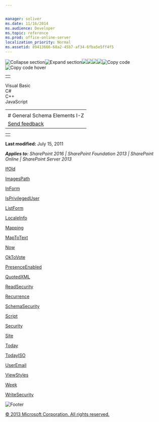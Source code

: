 ```yaml
---


manager: soliver
ms.date: 11/16/2014
ms.audience: Developer
ms.topic: reference
ms.prod: office-online-server
localization_priority: Normal
ms.assetid: 89413666-68a2-45b7-af34-6fba5e5ff4f5
---
```


![Collapse
section](../icons/collapse_all.gif "Collapse section")![Expand
section](../icons/expand_all.gif "Expand section")![](../icons/collapse_all.gif)![](../icons/expand_all.gif)![](../icons/dropdown.gif)![](../icons/dropdownHover.gif)![Copy
code](../icons/copycode.gif "Copy code")![Copy code
hover](../icons/copycodeHighlight.gif "Copy code hover")
<table>
<tbody>
<tr class="odd">
<td align="left"></td>
</tr>
</tbody>
</table>

Visual Basic  
C\#  
C++  
JavaScript  

<table>
<tbody>
<tr class="odd">
<td align="left"><span id="runningHeaderText"></span></td>
</tr>
<tr class="even">
<td align="left"># General Schema Elements I-Z</td>
</tr>
<tr class="odd">
<td align="left"><span id="headfeedbackarea" class="feedbackhead"><a href="javascript:SubmitFeedback(&#39;docthis@Microsoft.com&#39;,&#39;&#39;,&#39;&#39;,&#39;&#39;,&#39;1.0.18082.1225&#39;,&#39;%0\dThank%20you%20for%20your%20feedback.%20The%20developer%20writing%20teams%20use%20your%20feedback%20to%20improve%20documentation.%20While%20we%20are%20reviewing%20your%20feedback,%20we%20may%20send%20you%20e-mail%20to%20ask%20for%20clarification%20or%20feedback%20on%20a%20solution.%20We%20do%20not%20use%20your%20e-mail%20address%20for%20any%20other%20purpose%20and%20we%20delete%20it%20after%20we%20finish%20our%20review.%0\AFor%20further%20information%20about%20the%20privacy%20policies%20of%20Microsoft,%20please%20see%20http://privacy.microsoft.com/en-us/default.aspx.%0\A%0\d&#39;,&#39;Customer%20feedback&#39;);">Send feedback</a></span></td>
</tr>
</tbody>
</table>

<table>
<colgroup>
<col width="100%" />
</colgroup>
<tbody>
<tr class="odd">
<td align="left"></td>
</tr>
</tbody>
</table>

**Last modified:** July 15, 2011

***Applies to:** SharePoint 2016 | SharePoint Foundation 2013 |
SharePoint Online | SharePoint Server 2013*

[IfOld](ifold-element.htm)

[ImagesPath](imagespath-element.htm)

[InForm](inform-element.htm)

[IsPrivilegedUser](isprivilegeduser-element.htm)

[ListForm](listform-element.htm)

[LocaleInfo](localeinfo-element.htm)

[Mapping](mapping-element.htm)

[MapToText](maptotext-element.htm)

[Now](now-element-query.htm)

[OkToVote](oktovote-element.htm)

[PresenceEnabled](presenceenabled-element.htm)

[QuotedXML](quotedxml-element.htm)

[ReadSecurity](readsecurity-element.htm)

[Recurrence](recurrence-element.htm)

[SchemaSecurity](schemasecurity-element.htm)

[Script](script-element.htm)

[Security](security-element.htm)

[Site](site-element.htm)

[Today](today-element-query.htm)

[TodayISO](todayiso-element.htm)

[UserEmail](useremail-element.htm)

[ViewStyles](viewstyles-element.htm)

[Week](week-element.htm)

[WriteSecurity](writesecurity-element.htm)

![Footer](../icons/footer.gif "Footer")

[© 2013 Microsoft Corporation. All rights
reserved.](office-2013-documentation-copyright-notice.htm)



